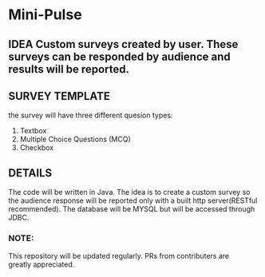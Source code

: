 # Mini-Pulse
## IDEA Custom surveys created by user. These surveys can be responded by audience and results will be reported.

## SURVEY TEMPLATE 
the survey will have three different quesion types:

1.  Textbox
2.  Multiple Choice Questions (MCQ)
3.  Checkbox

## DETAILS 
The code will be written in Java. The idea is to create a custom survey so the audience response will be reported only with a built http server(RESTful recommended). The database will be MYSQL but will be accessed through JDBC.

### NOTE: 
This repository will be updated regularly. PRs from contributers are greatly appreciated.
